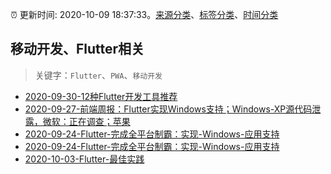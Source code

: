 :alarm_clock: 更新时间: 2020-10-09 18:37:33。[来源分类](../README.md)、[标签分类](../TAGS.md)、[时间分类](../TIMELINE.md)

## 移动开发、Flutter相关


> 关键字：`Flutter`、`PWA`、`移动开发`



- [2020-09-30-12种Flutter开发工具推荐](https://www.ershicimi.com/p/88202d3d78e334e8098e7da3a930d357) 
- [2020-09-27-前端周报：Flutter实现Windows支持；Windows-XP源代码泄露，微软：正在调查；苹果](https://www.ershicimi.com/p/8256320f1913e57c662b5461a900d811) 
- [2020-09-24-Flutter-完成全平台制霸：实现-Windows-应用支持](https://www.ershicimi.com/p/4109c764b6c6a0e000a40a078161a9d5) 
- [2020-09-24-Flutter-完成全平台制霸：实现-Windows-应用支持](https://www.ershicimi.com/p/f95d56e6e84c38133b2b0edaa76e00c1) 
- [2020-10-03-Flutter-最佳实践](https://www.ershicimi.com/p/b5797a821ecc81f075f99908a2def375) 